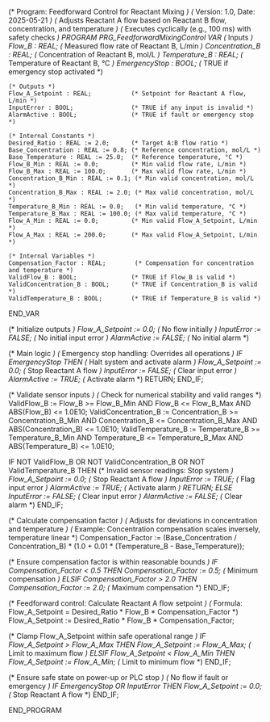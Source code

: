 (* Program: Feedforward Control for Reactant Mixing *)
(* Version: 1.0, Date: 2025-05-21 *)
(* Adjusts Reactant A flow based on Reactant B flow, concentration, and temperature *)
(* Executes cyclically (e.g., 100 ms) with safety checks *)
PROGRAM PRG_FeedforwardMixingControl
VAR
    (* Inputs *)
    Flow_B : REAL;                    (* Measured flow rate of Reactant B, L/min *)
    Concentration_B : REAL;           (* Concentration of Reactant B, mol/L *)
    Temperature_B : REAL;             (* Temperature of Reactant B, °C *)
    EmergencyStop : BOOL;             (* TRUE if emergency stop activated *)
    
    (* Outputs *)
    Flow_A_Setpoint : REAL;           (* Setpoint for Reactant A flow, L/min *)
    InputError : BOOL;                (* TRUE if any input is invalid *)
    AlarmActive : BOOL;               (* TRUE if fault or emergency stop *)
    
    (* Internal Constants *)
    Desired_Ratio : REAL := 2.0;      (* Target A:B flow ratio *)
    Base_Concentration : REAL := 0.8; (* Reference concentration, mol/L *)
    Base_Temperature : REAL := 25.0;  (* Reference temperature, °C *)
    Flow_B_Min : REAL := 0.0;         (* Min valid flow rate, L/min *)
    Flow_B_Max : REAL := 100.0;       (* Max valid flow rate, L/min *)
    Concentration_B_Min : REAL := 0.1; (* Min valid concentration, mol/L *)
    Concentration_B_Max : REAL := 2.0; (* Max valid concentration, mol/L *)
    Temperature_B_Min : REAL := 0.0;   (* Min valid temperature, °C *)
    Temperature_B_Max : REAL := 100.0; (* Max valid temperature, °C *)
    Flow_A_Min : REAL := 0.0;         (* Min valid Flow_A_Setpoint, L/min *)
    Flow_A_Max : REAL := 200.0;       (* Max valid Flow_A_Setpoint, L/min *)
    
    (* Internal Variables *)
    Compensation_Factor : REAL;        (* Compensation for concentration and temperature *)
    ValidFlow_B : BOOL;               (* TRUE if Flow_B is valid *)
    ValidConcentration_B : BOOL;      (* TRUE if Concentration_B is valid *)
    ValidTemperature_B : BOOL;        (* TRUE if Temperature_B is valid *)
END_VAR

(* Initialize outputs *)
Flow_A_Setpoint := 0.0;               (* No flow initially *)
InputError := FALSE;                  (* No initial input error *)
AlarmActive := FALSE;                 (* No initial alarm *)

(* Main logic *)
(* Emergency stop handling: Overrides all operations *)
IF EmergencyStop THEN
    (* Halt system and activate alarm *)
    Flow_A_Setpoint := 0.0;           (* Stop Reactant A flow *)
    InputError := FALSE;              (* Clear input error *)
    AlarmActive := TRUE;              (* Activate alarm *)
    RETURN;
END_IF;

(* Validate sensor inputs *)
(* Check for numerical stability and valid ranges *)
ValidFlow_B := Flow_B >= Flow_B_Min AND Flow_B <= Flow_B_Max AND ABS(Flow_B) <= 1.0E10;
ValidConcentration_B := Concentration_B >= Concentration_B_Min AND Concentration_B <= Concentration_B_Max AND ABS(Concentration_B) <= 1.0E10;
ValidTemperature_B := Temperature_B >= Temperature_B_Min AND Temperature_B <= Temperature_B_Max AND ABS(Temperature_B) <= 1.0E10;

IF NOT ValidFlow_B OR NOT ValidConcentration_B OR NOT ValidTemperature_B THEN
    (* Invalid sensor readings: Stop system *)
    Flow_A_Setpoint := 0.0;           (* Stop Reactant A flow *)
    InputError := TRUE;               (* Flag input error *)
    AlarmActive := TRUE;              (* Activate alarm *)
    RETURN;
ELSE
    InputError := FALSE;              (* Clear input error *)
    AlarmActive := FALSE;             (* Clear alarm *)
END_IF;

(* Calculate compensation factor *)
(* Adjusts for deviations in concentration and temperature *)
(* Example: Concentration compensation scales inversely, temperature linear *)
Compensation_Factor := (Base_Concentration / Concentration_B) * (1.0 + 0.01 * (Temperature_B - Base_Temperature));

(* Ensure compensation factor is within reasonable bounds *)
IF Compensation_Factor < 0.5 THEN
    Compensation_Factor := 0.5;       (* Minimum compensation *)
ELSIF Compensation_Factor > 2.0 THEN
    Compensation_Factor := 2.0;       (* Maximum compensation *)
END_IF;

(* Feedforward control: Calculate Reactant A flow setpoint *)
(* Formula: Flow_A_Setpoint = Desired_Ratio * Flow_B * Compensation_Factor *)
Flow_A_Setpoint := Desired_Ratio * Flow_B * Compensation_Factor;

(* Clamp Flow_A_Setpoint within safe operational range *)
IF Flow_A_Setpoint > Flow_A_Max THEN
    Flow_A_Setpoint := Flow_A_Max;    (* Limit to maximum flow *)
ELSIF Flow_A_Setpoint < Flow_A_Min THEN
    Flow_A_Setpoint := Flow_A_Min;    (* Limit to minimum flow *)
END_IF;

(* Ensure safe state on power-up or PLC stop *)
(* No flow if fault or emergency *)
IF EmergencyStop OR InputError THEN
    Flow_A_Setpoint := 0.0;           (* Stop Reactant A flow *)
END_IF;

END_PROGRAM
